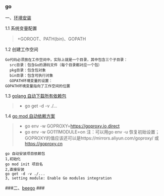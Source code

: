 
### go ###

一、[环境安装](https://www.cnblogs.com/marshhu/p/11841042.html)

1.1 系统变量配置
   
>+GOROOT、PATH(bin)、GOPATH

1.2 创建工作空间

```textmate
Go代码必须放在工作空间中，实际上就是一个目录，其中包含三个子目录：
  src目录：包含Go的源码文件（每个目录都对应一个包）
  pkg目录：包含包对象
  bin目录：包含可执行对象
  GOPATH环境变量的设置：
GOPATH环境变量指向了工作空间的位置
```

1.3 [golang 自动下载所有依赖包](https://www.cnblogs.com/landv/p/10948227.html)

>*  go get -d -v ./...

1.4 [go mod 自动依赖方案](https://www.jb51.net/article/208264.htm)

>+ go env -w GOPROXY=https://goproxy.io,direct
>+ go env -w GO111MODULE=on
>注：可以用go env -u 恢复初始设置；GOPROXY的值应该还可以是https://mirrors.aliyun.com/goproxy/  或 https://goproxy.cn

```
go 自动安装项目依赖包
1,初始化
go mod init 项目名
2,直接安装
go get -d -v ./...
3, setting module: Enable Go modules integration 
```


###二、[beego](https://www.tizi365.com/archives/104.html) ###



